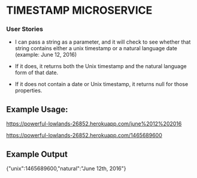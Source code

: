 # TIMESTAMP MICROSERVICE

### User Stories

- I can pass a string as a parameter, and it will check to see whether that string contains either a unix timestamp or a natural language date (example: June 12, 2016)

- If it does, it returns both the Unix timestamp and the natural language form of that date.

- If it does not contain a date or Unix timestamp, it returns null for those properties.

## Example Usage:

https://powerful-lowlands-26852.herokuapp.com/june%2012%202016

https://powerful-lowlands-26852.herokuapp.com/1465689600

## Example Output

{"unix":1465689600,"natural":"June 12th, 2016"}


